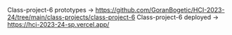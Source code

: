 Class-project-6 prototypes -> https://github.com/GoranBogetic/HCI-2023-24/tree/main/class-projects/class-project-6
Class-project-6 deployed -> https://hci-2023-24-sp.vercel.app/
